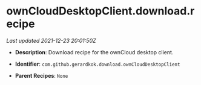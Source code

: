 # ownCloudDesktopClient.download.recipe

_Last updated 2021-12-23 20:01:50Z_

- **Description**: Download recipe for the ownCloud desktop client.

- **Identifier**: `com.github.gerardkok.download.ownCloudDesktopClient`

- **Parent Recipes**: `None`
